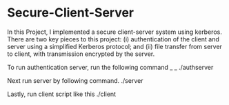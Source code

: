 # Secure-Client-Server

In this Project, I implemented a secure client-server system using kerberos.
There are two key pieces to this project: (i) authentication of the client and server using a simplified Kerberos protocol; and (ii) file transfer from server to client, with transmission encrypted by the server.


To run authentication server, run the following command _ _
./authserver

Next run server by following command.
./server

Lastly, run client script like this
./client
